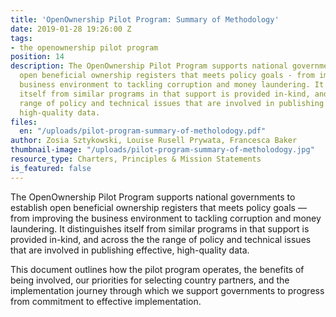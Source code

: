 ```yaml
---
title: 'OpenOwnership Pilot Program: Summary of Methodology'
date: 2019-01-28 19:26:00 Z
tags:
- the openownership pilot program
position: 14
description: The OpenOwnership Pilot Program supports national governments to establish
  open beneficial ownership registers that meets policy goals - from improving the
  business environment to tackling corruption and money laundering. It distinguishes
  itself from similar programs in that support is provided in-kind, and across the
  range of policy and technical issues that are involved in publishing effective,
  high-quality data.
files:
  en: "/uploads/pilot-program-summary-of-metholodogy.pdf"
author: Zosia Sztykowski, Louise Rusell Prywata, Francesca Baker
thumbnail-image: "/uploads/pilot-program-summary-of-metholodogy.jpg"
resource_type: Charters, Principles & Mission Statements
is_featured: false
---
```


The OpenOwnership Pilot Program supports national governments to establish open beneficial ownership registers that meets policy goals — from improving the business environment to tackling corruption and money laundering. It distinguishes itself from similar programs in that support is provided in-kind, and across the the range of policy and technical issues that are involved in publishing effective, high-quality data.

This document outlines how the pilot program operates, the benefits of being involved, our priorities for selecting country partners, and the implementation journey through which we support governments to progress from commitment to effective implementation.
